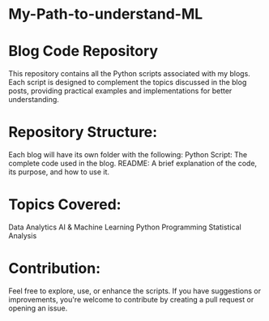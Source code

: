 # My-Path-to-understand-ML
 
 # Blog Code Repository
This repository contains all the Python scripts associated with my blogs. Each script is designed to complement the topics discussed in the blog posts, providing practical examples and implementations for better understanding.

# Repository Structure:
Each blog will have its own folder with the following:
Python Script: The complete code used in the blog.
README: A brief explanation of the code, its purpose, and how to use it.

# Topics Covered:
Data Analytics
AI & Machine Learning
Python Programming
Statistical Analysis

# Contribution:
Feel free to explore, use, or enhance the scripts. If you have suggestions or improvements, you're welcome to contribute by creating a pull request or opening an issue.
